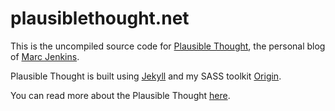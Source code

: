 # plausiblethought.net

This is the uncompiled source code for [Plausible Thought](http://plausiblethought.net), the personal blog of [Marc Jenkins](http://www.marcjenkins.co.uk). 

Plausible Thought is built using [Jekyll](http://jekyllrb.com/) and my SASS toolkit [Origin](https://github.com/marcjenkins/Origin-Static).

You can read more about the Plausible Thought [here](http://plausiblethought.net/about/).